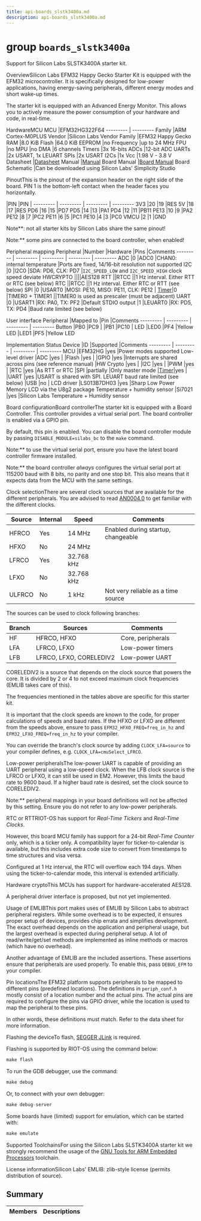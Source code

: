 ```yaml
---
title: api-boards_slstk3400a.md
description: api-boards_slstk3400a.md
---
```

# group `boards_slstk3400a` 

Support for Silicon Labs SLSTK3400A starter kit.

OverviewSilicon Labs EFM32 Happy Gecko Starter Kit is equipped with the EFM32 microcontroller. It is specifically designed for low-power applications, having energy-saving peripherals, different energy modes and short wake-up times.

The starter kit is equipped with an Advanced Energy Monitor. This allows you to actively measure the power consumption of your hardware and code, in real-time.

HardwareMCU
MCU   |EFM32HG322F64
--------- | ---------
Family   |ARM Cortex-M0PLUS
Vendor   |Silicon Labs
Vendor Family   |EFM32 Happy Gecko
RAM   |8.0 KiB
Flash   |64.0 KiB
EEPROM   |no
Frequency   |up to 24 MHz
FPU   |no
MPU   |no
DMA   |6 channels
Timers   |3x 16-bits
ADCs   |12-bit ADC
UARTs   |2x USART, 1x LEUART
SPIs   |2x USART
I2Cs   |1x
Vcc   |1.98 V - 3.8 V
Datasheet   |[Datasheet](https://www.silabs.com/documents/public/data-sheets/efm32hg-datasheet.pdf)
Manual   |[Manual](https://www.silabs.com/documents/public/reference-manuals/efm32hg-rm.pdf)
Board Manual   |[Board Manual](https://www.silabs.com/documents/public/user-guides/ug255-stk3400-user-guide.pdf)
Board Schematic   |Can be downloaded using Silicon Labs' Simplicity Studio

PinoutThis is the pinout of the expansion header on the right side of the board. PIN 1 is the bottom-left contact when the header faces you horizontally.

|PIN   |PIN   |
--------- | --------- | --------- | ---------
3V3   |20   |19   |RES
5V   |18   |17   |RES
PD6   |16   |15   |PD7
PD5   |14   |13   |PA1
PD4   |12   |11   |PB11
PE13   |10   |9   |PA2
PE12   |8   |7   |PC2
PE11   |6   |5   |PC1
PE10   |4   |3   |PC0
VMCU   |2   |1   |GND

Note**: not all starter kits by Silicon Labs share the same pinout!

Note:** some pins are connected to the board controller, when enabled!

Peripheral mapping
Peripheral   |Number   |Hardware   |Pins   |Comments
--------- | --------- | --------- | --------- | ---------
ADC   |0   |ADC0   |CHAN0: internal temperature   |Ports are fixed, 14/16-bit resolution not supported
I2C   |0   |I2C0   |SDA: PD6, CLK: PD7   |`I2C_SPEED_LOW` and `I2C_SPEED_HIGH` clock speed deviate
HWCRYPTO   ||||AES128
RTT   ||RTCC   ||1 Hz interval. Either RTT or RTC (see below)
RTC   ||RTCC   ||1 Hz interval. Either RTC or RTT (see below)
SPI   |0   |USART0   |MOSI: PE10, MISO: PE11, CLK: PE12   |
[Timer](./doc/starlight-docs/src/content/docs/apidoc/api-pkg_paho_mqtt.md#structTimer)|0   |TIMER0 + TIMER1   ||TIMER0 is used as prescaler (must be adjacent)
UART   |0   |USART1   |RX: PA0, TX: PF2   |Default STDIO output
|1   |LEUART0   |RX: PD5, TX: PD4   |Baud rate limited (see below)

User interface
Peripheral   |Mapped to   |Pin   |Comments
--------- | --------- | --------- | ---------
Button   |PB0   |PC9   |
|PB1   |PC10   |
LED   |LED0   |PF4   |Yellow LED
|LED1   |PF5   |Yellow LED

Implementation Status
Device   |ID   |Supported   |Comments
--------- | --------- | --------- | ---------
MCU   |EFM32HG   |yes   |Power modes supported
Low-level driver   |ADC   |yes   |
|Flash   |yes   |
|GPIO   |yes   |Interrupts are shared across pins (see reference manual)
|HW Crypto   |yes   |
|I2C   |yes   |
|PWM   |yes   |
|RTC   |yes   |As RTT or RTC
|SPI   |partially   |Only master mode
|[Timer](./doc/starlight-docs/src/content/docs/apidoc/api-pkg_paho_mqtt.md#structTimer)|yes   |
|UART   |yes   |USART is shared with SPI. LEUART baud rate limited (see below)
|USB   |no   |
LCD driver   |LS013B7DH03   |yes   |Sharp Low Power Memory LCD via the U8g2 package
Temperature + humidity sensor   |Si7021   |yes   |Silicon Labs Temperature + Humidity sensor

Board configurationBoard controllerThe starter kit is equipped with a Board Controller. This controller provides a virtual serial port. The board controller is enabled via a GPIO pin.

By default, this pin is enabled. You can disable the board controller module by passing `DISABLE_MODULE=silabs_bc` to the `make` command.

Note:** to use the virtual serial port, ensure you have the latest board controller firmware installed.

Note:** the board controller *always* configures the virtual serial port at 115200 baud with 8 bits, no parity and one stop bit. This also means that it expects data from the MCU with the same settings.

Clock selectionThere are several clock sources that are available for the different peripherals. You are advised to read [AN0004.0](https://www.silabs.com/documents/public/application-notes/an0004.0-efm32-cmu.pdf) to get familiar with the different clocks.

Source   |Internal   |Speed   |Comments
--------- | --------- | --------- | ---------
HFRCO   |Yes   |14 MHz   |Enabled during startup, changeable
HFXO   |No   |24 MHz   |
LFRCO   |Yes   |32.768 kHz   |
LFXO   |No   |32.768 kHz   |
ULFRCO   |No   |1 kHz   |Not very reliable as a time source

The sources can be used to clock following branches:

Branch   |Sources   |Comments
--------- | --------- | ---------
HF   |HFRCO, HFXO   |Core, peripherals
LFA   |LFRCO, LFXO   |Low-power timers
LFB   |LFRCO, LFXO, CORELEDIV2   |Low-power UART

CORELEDIV2 is a source that depends on the clock source that powers the core. It is divided by 2 or 4 to not exceed maximum clock frequencies (EMLIB takes care of this).

The frequencies mentioned in the tables above are specific for this starter kit.

It is important that the clock speeds are known to the code, for proper calculations of speeds and baud rates. If the HFXO or LFXO are different from the speeds above, ensure to pass `EFM32_HFXO_FREQ=freq_in_hz` and `EFM32_LFXO_FREQ=freq_in_hz` to your compiler.

You can override the branch's clock source by adding `CLOCK_LFA=source` to your compiler defines, e.g. `CLOCK_LFA=cmuSelect_LFRCO`.

Low-power peripheralsThe low-power UART is capable of providing an UART peripheral using a low-speed clock. When the LFB clock source is the LFRCO or LFXO, it can still be used in EM2. However, this limits the baud rate to 9600 baud. If a higher baud rate is desired, set the clock source to CORELEDIV2.

Note:** peripheral mappings in your board definitions will not be affected by this setting. Ensure you do not refer to any low-power peripherals.

RTC or RTTRIOT-OS has support for *Real-Time Tickers* and *Real-Time Clocks*.

However, this board MCU family has support for a 24-bit *Real-Time Counter* only, which is a ticker only. A compatibility layer for ticker-to-calendar is available, but this includes extra code size to convert from timestamps to time structures and visa versa.

Configured at 1 Hz interval, the RTC will overflow each 194 days. When using the ticker-to-calendar mode, this interval is extended artificially.

Hardware cryptoThis MCUs has support for hardware-accelerated AES128.

A peripheral driver interface is proposed, but not yet implemented.

Usage of EMLIBThis port makes uses of EMLIB by Silicon Labs to abstract peripheral registers. While some overhead is to be expected, it ensures proper setup of devices, provides chip errata and simplifies development. The exact overhead depends on the application and peripheral usage, but the largest overhead is expected during peripheral setup. A lot of read/write/get/set methods are implemented as inline methods or macros (which have no overhead).

Another advantage of EMLIB are the included assertions. These assertions ensure that peripherals are used properly. To enable this, pass `DEBUG_EFM` to your compiler.

Pin locationsThe EFM32 platform supports peripherals to be mapped to different pins (predefined locations). The definitions in `periph_conf.h` mostly consist of a location number and the actual pins. The actual pins are required to configure the pins via GPIO driver, while the location is used to map the peripheral to these pins.

In other words, these definitions must match. Refer to the data sheet for more information.

Flashing the deviceTo flash, [SEGGER JLink](https://www.segger.com/jlink-software.html) is required.

Flashing is supported by RIOT-OS using the command below:

```cpp
make flash
```

To run the GDB debugger, use the command:

```cpp
make debug
```

Or, to connect with your own debugger:

```cpp
make debug-server
```

Some boards have (limited) support for emulation, which can be started with:

```cpp
make emulate
```

Supported ToolchainsFor using the Silicon Labs SLSTK3400A starter kit we strongly recommend the usage of the [GNU Tools for ARM Embedded Processors](https://developer.arm.com/open-source/gnu-toolchain/gnu-rm) toolchain.

License informationSilicon Labs' EMLIB: zlib-style license (permits distribution of source).

## Summary

 Members                        | Descriptions                                
--------------------------------|---------------------------------------------

